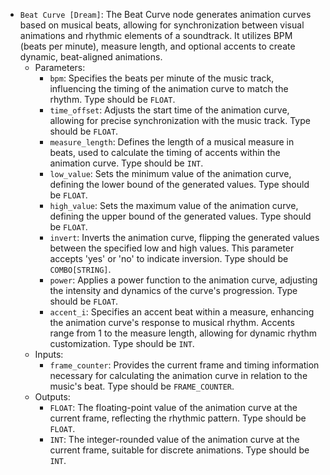 - `Beat Curve [Dream]`: The Beat Curve node generates animation curves based on musical beats, allowing for synchronization between visual animations and rhythmic elements of a soundtrack. It utilizes BPM (beats per minute), measure length, and optional accents to create dynamic, beat-aligned animations.
    - Parameters:
        - `bpm`: Specifies the beats per minute of the music track, influencing the timing of the animation curve to match the rhythm. Type should be `FLOAT`.
        - `time_offset`: Adjusts the start time of the animation curve, allowing for precise synchronization with the music track. Type should be `FLOAT`.
        - `measure_length`: Defines the length of a musical measure in beats, used to calculate the timing of accents within the animation curve. Type should be `INT`.
        - `low_value`: Sets the minimum value of the animation curve, defining the lower bound of the generated values. Type should be `FLOAT`.
        - `high_value`: Sets the maximum value of the animation curve, defining the upper bound of the generated values. Type should be `FLOAT`.
        - `invert`: Inverts the animation curve, flipping the generated values between the specified low and high values. This parameter accepts 'yes' or 'no' to indicate inversion. Type should be `COMBO[STRING]`.
        - `power`: Applies a power function to the animation curve, adjusting the intensity and dynamics of the curve's progression. Type should be `FLOAT`.
        - `accent_i`: Specifies an accent beat within a measure, enhancing the animation curve's response to musical rhythm. Accents range from 1 to the measure length, allowing for dynamic rhythm customization. Type should be `INT`.
    - Inputs:
        - `frame_counter`: Provides the current frame and timing information necessary for calculating the animation curve in relation to the music's beat. Type should be `FRAME_COUNTER`.
    - Outputs:
        - `FLOAT`: The floating-point value of the animation curve at the current frame, reflecting the rhythmic pattern. Type should be `FLOAT`.
        - `INT`: The integer-rounded value of the animation curve at the current frame, suitable for discrete animations. Type should be `INT`.

